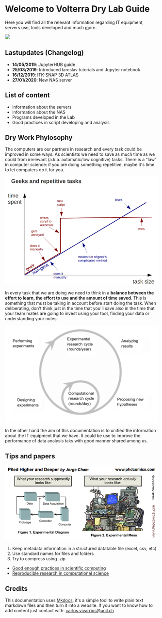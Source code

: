 # Welcome to Volterra Dry Lab Guide

Here you will find all the relevant information regarding IT equipment, servers use, tools developed and much [ m](img/cat_comt.gif)ore.

![](img/astro.gif)

## Lastupdates (Changelog)

- **14/05/2019**: JupyterHUB guide
- **25/03/2019**: Introduced Iaroslav tutorials and Jupyter notebook.
- **16/12/2019**: ITK-SNAP 3D ATLAS
- **27/01/2020**: New NAS server

## List of content

* Information about the servers
* Information about the NAS
* Programs developed in the Lab
* Good practices in script developing and analysis

## Dry Work Phylosophy

The computers are our partners in research and every task could be improved in some ways. As scientists we need to save as much time as we could from irrelevant (a.k.a. automatic/low cognitive) tasks. There is a "law" in computer science: if you are doing something repetitive, maybe it's time to let computers do it for you.

![](img/tasks.png)

In every task that we are doing we need to think in a **balance between the effort to learn, the effort to use and the amount of time saved**. This is something that must be taking in account before start doing the task. When deliberating, don't think just in the time that you'll save also in the time that your team mates are going to invest using your tool, finding your data or understanding your notes.

![](img/cycleresearch.png)

In the other hand the aim of this documentation is to unified the information about the IT equipment that we have. It could be use to improve the performance of data analysis taks with good manner shared among us.

## Tips and papers

![](img/PhDpipeline.png)

1. Keep metadata information in a structured datatable file (excel, csv, etc)
2. Use standard names for files and folders
3. Try to compress using .zip



- [Good enough practices in scientific computing](https://journals.plos.org/ploscompbiol/article?id=10.1371/journal.pcbi.1005510)
- [Reproducible research in computational science](https://moodle.epfl.ch/pluginfile.php/1479581/mod_folder/content/0/Reproducible_Research_in_Computational_Science-Science-2011-Peng.pdf)



## Credits

This documentation uses [Mkdocs](https://www.mkdocs.org/), it's a simple tool to write plain text markdown files and then turn it into a website. If you want to know how to add content just contact with: [carlos.vivarrios@unil.ch](mailto:carlos.vivarrios@unil.ch)
